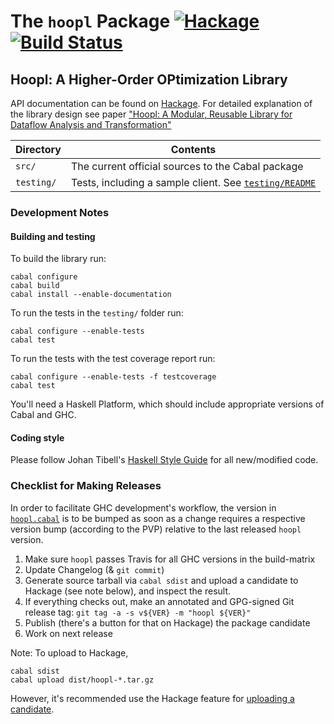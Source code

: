 The `hoopl` Package  [![Hackage](https://img.shields.io/hackage/v/hoopl.svg)](https://hackage.haskell.org/package/hoopl) [![Build Status](https://travis-ci.org/haskell/hoopl.svg)](https://travis-ci.org/haskell/hoopl)
===================

## Hoopl: A Higher-Order OPtimization Library

API documentation can be found on
[Hackage](https://hackage.haskell.org/package/hoopl).  For detailed explanation
of the library design see paper ["Hoopl: A Modular, Reusable Library for
Dataflow Analysis and
Transformation"](http://research.microsoft.com/en-us/um/people/simonpj/Papers/c--/hoopl-haskell10.pdf)

| Directory      | Contents
| -------------- | ---------
| `src/`         | The current official sources to the Cabal package
| `testing/`     | Tests, including a sample client.  See [`testing/README`](testing/README)

### Development Notes

#### Building and testing

To build the library run:

    cabal configure
    cabal build
    cabal install --enable-documentation

To run the tests in the `testing/` folder run:

    cabal configure --enable-tests
    cabal test

To run the tests with the test coverage report run:

    cabal configure --enable-tests -f testcoverage
    cabal test

You'll need a Haskell Platform, which should include appropriate
versions of Cabal and GHC.

#### Coding style

Please follow Johan Tibell's
[Haskell Style Guide](https://github.com/tibbe/haskell-style-guide/blob/master/haskell-style.md)
for all new/modified code.

### Checklist for Making Releases

In order to facilitate GHC development's workflow, the version in [`hoopl.cabal`](hoopl.cabal) is to be bumped as soon as a change requires a respective version bump (according to the PVP) relative to the last released `hoopl` version.

1. Make sure `hoopl` passes Travis for all GHC versions in the build-matrix
2. Update Changelog (& `git commit`)
3. Generate source tarball via `cabal sdist` and upload a candidate to Hackage (see note below), and inspect the result. 
4. If everything checks out, make an annotated and GPG-signed Git release tag: `git tag -a -s v${VER} -m "hoopl ${VER}"`
5. Publish (there's a button for that on Hackage) the package candidate
6. Work on next release

Note: To upload to Hackage,

    cabal sdist
    cabal upload dist/hoopl-*.tar.gz

However, it's recommended use the Hackage feature for
[uploading a candidate](http://hackage.haskell.org/packages/candidates/upload).
